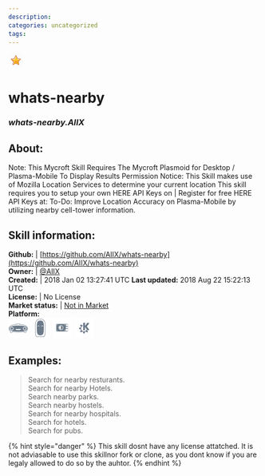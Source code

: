 ```yaml
--- 
description: 
categories: uncategorized   
tags:   
---
```


![](../.gitbook/assets/star.png)  
# whats-nearby  
### _whats-nearby.AIIX_  
## About:  
Note: This Mycroft Skill Requires The Mycroft Plasmoid for Desktop / Plasma-Mobile To Display Results
Permission Notice: This Skill makes use of Mozilla Location Services to determine your current location
This skill requires you to setup your own HERE API Keys on  | Register for free HERE API Keys at: 
To-Do: Improve Location Accuracy on Plasma-Mobile by utilizing nearby cell-tower information.

## Skill information:  
**Github:** | [https://github.com/AIIX/whats-nearby](https://github.com/AIIX/whats-nearby)  
**Owner:** | [@AIIX](https://github.com/AIIX)  
**Created:** | 2018 Jan 02 13:27:41 UTC  **Last updated:** 2018 Aug 22 15:22:13 UTC  
**License:** | No License  
**Market status:** | [Not in Market](https://market.mycroft.ai/skill/)  
**Platform:**  
 ![](../.gitbook/assets/mark-1-icon.png)  ![](../.gitbook/assets/mark-2-icon.png)  ![](../.gitbook/assets/picroft-icon.png)  ![](../.gitbook/assets/kde.png)   
## Examples:  
> Search for nearby resturants.  
> Search for nearby Hotels.  
> Search nearby parks.  
> Search nearby hostels.  
> Search for nearby hospitals.  
> Search for hotels.  
> Search for pubs.  
  
{% hint style="danger" %}
This skill dosnt have any license attatched. It is not adviasable to use this skillnor fork or clone, as you dont know if you are legaly allowed to do so by the auhtor.
{% endhint %}
